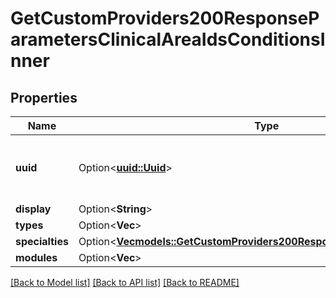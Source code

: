 # GetCustomProviders200ResponseParametersClinicalAreaIdsConditionsInner

## Properties

Name | Type | Description | Notes
------------ | ------------- | ------------- | -------------
**uuid** | Option<[**uuid::Uuid**](uuid::Uuid.md)> | A UUID uniquely identifying this condition | [optional]
**display** | Option<**String**> |  | [optional]
**types** | Option<**Vec<String>**> |  | [optional]
**specialties** | Option<[**Vec<models::GetCustomProviders200ResponseParametersSpecialty>**](getCustomProviders_200_response_parameters_specialty.md)> |  | [optional]
**modules** | Option<**Vec<String>**> |  | [optional]

[[Back to Model list]](../README.md#documentation-for-models) [[Back to API list]](../README.md#documentation-for-api-endpoints) [[Back to README]](../README.md)


